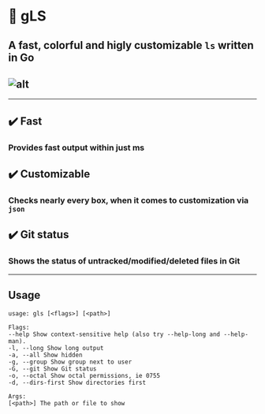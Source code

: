 # 🚦 gLS

## A fast, colorful and higly customizable `ls` written in Go

## ![alt](https://i.imgur.com/4dmiO3l.png)

---

## ✔️ Fast

### Provides fast output within just ms

## ✔️ Customizable

### Checks nearly every box, when it comes to customization via `json`

## ✔️ Git status

### Shows the status of untracked/modified/deleted files in Git

---

## Usage

```
usage: gls [<flags>] [<path>]

Flags:
--help Show context-sensitive help (also try --help-long and --help-man).
-l, --long Show long output
-a, --all Show hidden
-g, --group Show group next to user
-G, --git Show Git status
-o, --octal Show octal permissions, ie 0755
-d, --dirs-first Show directories first

Args:
[<path>] The path or file to show
```
